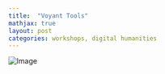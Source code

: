 ```yaml
---
title:  "Voyant Tools"
mathjax: true
layout: post
categories: workshops, digital humanities
---
```


![Image](https://blogs.providence.edu/digital-publishing/files/2016/05/Screen-Shot-2016-05-26-at-3.28.14-PM.png)
